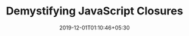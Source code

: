 ---
title: "Demystifying JavaScript Closures"
date: 2019-12-01T01:10:46+05:30
category: "JavaScript"
external_link: "https://medium.com/cactus-techblog/demystifying-javascript-closures-2628c807bf18"
external_site_name: "Cactus Tech Blog"
external_site_link: "https://medium.com/cactus-techblog"
---